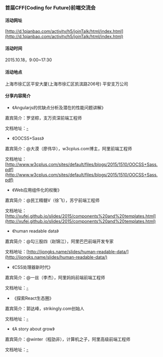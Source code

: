 ### 首届CFF(Coding for Future)前端交流会

#### 活动网址

[http://d.1qianbao.com/activity/h5/joinTalk/html/index.html](http://d.1qianbao.com/activity/h5/joinTalk/html/index.html)

#### 活动时间

2015.10.18，9:00~17:30

#### 活动地点

上海市徐汇区平安大厦(上海市徐汇区凯滨路206号) 平安支万公司

#### 分享内容简介

- 《Angularjs的优缺点分析及潜在的性能问题讲解》

嘉宾简介：罗坚粽，支万资深前端工程师

文档地址：[-](-)

- 《OOCSS+Sass》

嘉宾简介：@大漠（廖伟华），w3cplus.com博主，阿里前端工程师

文档地址：[http://www.w3cplus.com/sites/default/files/blogs/2015/1510/OOCSS+Sass.pdf](http://www.w3cplus.com/sites/default/files/blogs/2015/1510/OOCSS+Sass.pdf)

- 《Web应用组件化的权衡》

嘉宾简介：@民工精髓V（徐飞），苏宁前端工程师

文档地址：[http://xufei.github.io/slides/2015/components%20and%20templates.html](http://xufei.github.io/slides/2015/components%20and%20templates.html)

- 《human readable data》

嘉宾简介：@勾三股四（赵锦江），阿里巴巴前端开发专家

文档地址：[http://jiongks.name/slides/human-readable-data/](http://jiongks.name/slides/human-readable-data/)

- 《CSS处理器新时代》

嘉宾简介：@一丝（李杰），阿里妈妈前端前端工程师

文档地址：[-](-)

- 《探索React生态圈》

嘉宾简介：郭达峰，strikingly.com创始人

文档地址：[-](-)

- 《A story about grow》

嘉宾简介：@winter（程劭非），计算机之子，阿里高级前端工程师

文档地址：[-](-)
